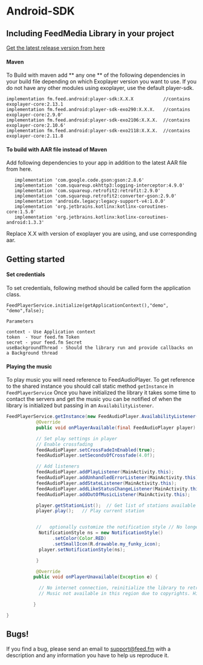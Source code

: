 # Android-SDK


## Including FeedMedia Library in your project

[Get the latest release version from here](https://github.com/feedfm/Android-SDK/releases)

####  Maven
To Build with maven add ** any one ** of the following dependencies in your build file depending on which Exoplayer version you want to use. If you do not have any other modules using exoplayer, use the default player-sdk.
``` 
implementation fm.feed.android:player-sdk:X.X.X           //contains exoplayer-core:2.13.1
implementation fm.feed.android:player-sdk-exo290:X.X.X.   //contains exoplayer-core:2.9.0'
implementation fm.feed.android:player-sdk-exo2106:X.X.X.  //contains exoplayer-core:2.10.6'
implementation fm.feed.android:player-sdk-exo2118:X.X.X.  //contains exoplayer-core:2.11.8
```


#### To build with AAR file instead of Maven

 Add following dependencies to your app in addition to the latest AAR file from here.

```
   implementation 'com.google.code.gson:gson:2.8.6'
   implementation 'com.squareup.okhttp3:logging-interceptor:4.9.0'
   implementation 'com.squareup.retrofit2:retrofit:2.9.0'
   implementation 'com.squareup.retrofit2:converter-gson:2.9.0'
   implementation 'androidx.legacy:legacy-support-v4:1.0.0'
   implementation 'org.jetbrains.kotlinx:kotlinx-coroutines-core:1.5.0'
   implementation 'org.jetbrains.kotlinx:kotlinx-coroutines-android:1.3.3'

```
Replace X.X with version of exoplayer you are using, and use corresponding aar.

## Getting started

#### Set credentials

To set credentials, following method should be called form the application class.

`FeedPlayerService.initialize(getApplicationContext(),"demo", "demo",false);`

    Parameters

    context - Use Application context
    token  - Your feed.fm Token
    secret - your feed.fm Secret
    useBackgroundThread - Should the library run and provide callbacks on a Background thread

#### Playing the music

To play music you will need reference to FeedAudioPlayer. To get reference to the shared instance you should call static method `getInstance` in `FeedPlayerService`
Once you have initialized the library it takes some time to contact the servers and get the music you can be notified of when the library is initialized but passing in an `AvailabilityListener`.


```Java
FeedPlayerService.getInstance(new FeedAudioPlayer.AvailabilityListener() {
           @Override
           public void onPlayerAvailable(final FeedAudioPlayer player) {

           // Set play settings in player
           // Enable crossfading
           feedAudioPlayer.setCrossFadeInEnabled(true);
           feedAudioPlayer.setSecondsOfCrossfade(4.0f);

           // Add listeners
           feedAudioPlayer.addPlayListener(MainActivity.this);
           feedAudioPlayer.addUnhandledErrorListener(MainActivity.this);
           feedAudioPlayer.addStateListener(MainActivity.this);
           feedAudioPlayer.addLikeStatusChangeListener(MainActivity.this);
           feedAudioPlayer.addOutOfMusicListener(MainActivity.this);

           player.getStationList();  // Get list of stations available
           player.play();   // Play current station


           //   optionally customize the notification style // No longer works above Api 26
            NotificationStyle ns = new NotificationStyle()
                 .setColor(Color.RED)
                 .setSmallIcon(R.drawable.my_funky_icon);
            player.setNotificationStyle(ns);

           }

           @Override
          public void onPlayerUnavailable(Exception e) {

            // No internet connection, reinitialize the library to retry
            // Music not available in this region due to copyrights. Hide music player.

          }

}
```

## Bugs!

If you find a bug, please send an email to support@feed.fm with a description
and any information you have to help us reproduce it.


